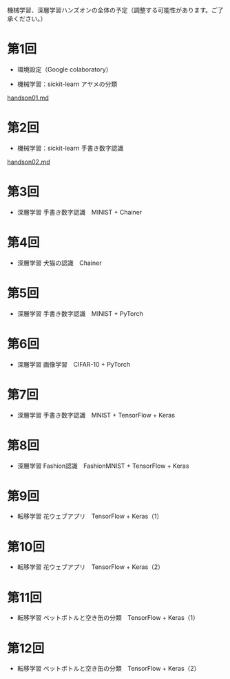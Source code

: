 機械学習、深層学習ハンズオンの全体の予定（調整する可能性があります。ご了承ください。）

# 第1回

* 環境設定（Google colaboratory）

* 機械学習：sickit-learn アヤメの分類

[handson01.md](handson01.md)

# 第2回

* 機械学習：sickit-learn 手書き数字認識

[handson02.md](handson02.md)

# 第3回

* 深層学習 手書き数字認識　MINIST + Chainer

# 第4回

* 深層学習 犬猫の認識　Chainer

# 第5回

* 深層学習 手書き数字認識　MINIST + PyTorch

# 第6回

* 深層学習 画像学習　CIFAR-10 + PyTorch

# 第7回

* 深層学習 手書き数字認識　MNIST + TensorFlow + Keras

# 第8回

* 深層学習 Fashion認識　FashionMNIST + TensorFlow + Keras

# 第9回

* 転移学習 花ウェブアプリ　TensorFlow + Keras（1）

# 第10回

* 転移学習 花ウェブアプリ　TensorFlow + Keras（2）

# 第11回

* 転移学習 ペットボトルと空き缶の分類　TensorFlow + Keras（1）

# 第12回

* 転移学習 ペットボトルと空き缶の分類　TensorFlow + Keras（2）
